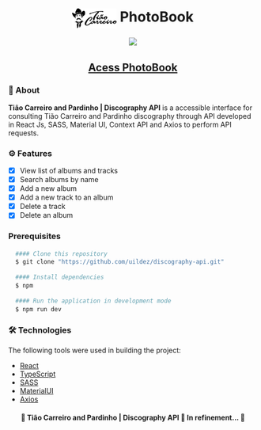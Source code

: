<h1 align="center" color="white"><img height="40" valign="top" src="./src/assets/images/logo.png"/>  Photo<strong>Book</strong></h1>

<div align="center"><img src="./src/assets/discography.gif" width="900"/></div>
<h2 align="center"><a color="white" href="https://discography-api.vercel.app/">Acess PhotoBook</a></h2> 

### 📕 About
**Tião Carreiro and Pardinho | Discography API** is a accessible interface for consulting Tião Carreiro and Pardinho discography through API developed in React Js, SASS, Material UI, Context API and Axios to perform API requests.

### ⚙️ Features
- [x] View list of albums and tracks
- [x] Search albums by name
- [x] Add a new album
- [x] Add a new track to an album
- [x] Delete a track
- [x] Delete an album

### Prerequisites
```bash
  #### Clone this repository
  $ git clone "https://github.com/uildez/discography-api.git"
```

```bash
  #### Install dependencies
  $ npm
```

```bash
  #### Run the application in development mode
  $ npm run dev
```

### 🛠 Technologies
The following tools were used in building the project:
- [React](https://pt-br.reactjs.org/)
- [TypeScript](https://www.typescriptlang.org/)
- [SASS](https://sass-lang.com/documentation)
- [MaterialUI](https://mui.com/material-ui/)
- [Axios](https://mui.com/material-ui/)

<h4 align="center">
🚧 Tião Carreiro and Pardinho | Discography API 🚀 In refinement... 🚧
</h4>
